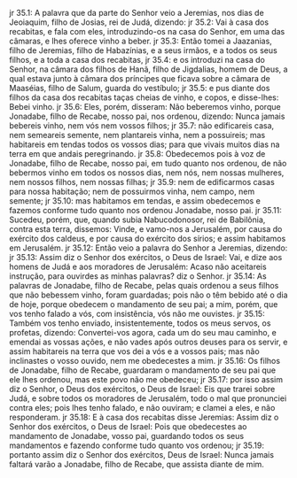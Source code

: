 jr 35.1: A palavra que da parte do Senhor veio a Jeremias, nos dias de Jeoiaquim, filho de Josias, rei de Judá, dizendo:
jr 35.2: Vai à casa dos recabitas, e fala com eles, introduzindo-os na casa do Senhor, em uma das câmaras, e lhes oferece vinho a beber.
jr 35.3: Então tomei a Jaazanias, filho de Jeremias, filho de Habazínias, e a seus irmãos, e a todos os seus filhos, e a toda a casa dos recabitas,
jr 35.4: e os introduzi na casa do Senhor, na câmara dos filhos de Hanã, filho de Jigdalias, homem de Deus, a qual estava junto à câmara dos príncipes que ficava sobre a câmara de Maaséias, filho de Salum, guarda do vestíbulo;
jr 35.5: e pus diante dos filhos da casa dos recabitas taças cheias de vinho, e copos, e disse-lhes: Bebei vinho.
jr 35.6: Eles, porém, disseram: Não beberemos vinho, porque Jonadabe, filho de Recabe, nosso pai, nos ordenou, dizendo: Nunca jamais bebereis vinho, nem vós nem vossos filhos;
jr 35.7: não edificareis casa, nem semeareis semente, nem plantareis vinha, nem a possuireis; mas habitareis em tendas todos os vossos dias; para que vivais muitos dias na terra em que andais peregrinando.
jr 35.8: Obedecemos pois à voz de Jonadabe, filho de Recabe, nosso pai, em tudo quanto nos ordenou, de não bebermos vinho em todos os nossos dias, nem nós, nem nossas mulheres, nem nossos filhos, nem nossas filhas;
jr 35.9: nem de edificarmos casas para nossa habitação; nem de possuirmos vinha, nem campo, nem semente;
jr 35.10: mas habitamos em tendas, e assim obedecemos e fazemos conforme tudo quanto nos ordenou Jonadabe, nosso pai.
jr 35.11: Sucedeu, porém, que, quando subia Nabucodonosor, rei de Babilônia, contra esta terra, dissemos: Vinde, e vamo-nos a Jerusalém, por causa do exército dos caldeus, e por causa do exército dos sírios; e assim habitamos em Jerusalém.
jr 35.12: Então veio a palavra do Senhor a Jeremias, dizendo:
jr 35.13: Assim diz o Senhor dos exércitos, o Deus de Israel: Vai, e dize aos homens de Judá e aos moradores de Jerusalém: Acaso não aceitareis instrução, para ouvirdes as minhas palavras? diz o Senhor.
jr 35.14: As palavras de Jonadabe, filho de Recabe, pelas quais ordenou a seus filhos que não bebessem vinho, foram guardadas; pois não o têm bebido até o dia de hoje, porque obedecem o mandamento de seu pai; a mim, porém, que vos tenho falado a vós, com insistência, vós não me ouvistes.
jr 35.15: Também vos tenho enviado, insistentemente, todos os meus servos, os profetas, dizendo: Convertei-vos agora, cada um do seu mau caminho, e emendai as vossas ações, e não vades após outros deuses para os servir, e assim habitareis na terra que vos dei a vós e a vossos pais; mas não inclinastes o vosso ouvido, nem me obedecestes a mim.
jr 35.16: Os filhos de Jonadabe, filho de Recabe, guardaram o mandamento de seu pai que ele lhes ordenou, mas este povo não me obedeceu;
jr 35.17: por isso assim diz o Senhor, o Deus dos exércitos, o Deus de Israel: Eis que trarei sobre Judá, e sobre todos os moradores de Jerusalém, todo o mal que pronunciei contra eles; pois lhes tenho falado, e não ouviram; e clamei a eles, e não responderam.
jr 35.18: E à casa dos recabitas disse Jeremias: Assim diz o Senhor dos exércitos, o Deus de Israel: Pois que obedecestes ao mandamento de Jonadabe, vosso pai, guardando todos os seus mandamentos e fazendo conforme tudo quanto vos ordenou;
jr 35.19: portanto assim diz o Senhor dos exércitos, Deus de Israel: Nunca jamais faltará varão a Jonadabe, filho de Recabe, que assista diante de mim.
